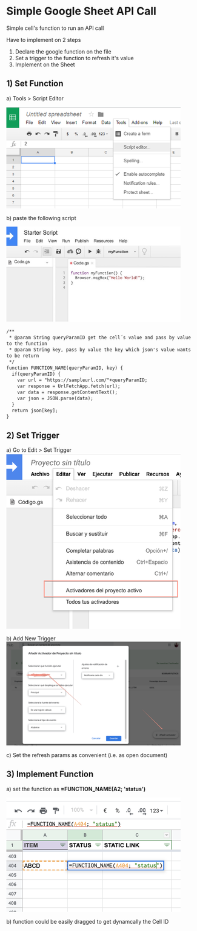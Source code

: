 # Simple Google Sheet API Call
Simple cell's function to run an API call

Have to implement on 2 steps
1) Declare the google function on the file
2) Set a trigger to the function to refresh it's value
3) Implement on the Sheet

## 1) Set Function

a) Tools > Script Editor

<img width="460" src="https://github.com/edulecca/googlesheetapicall/blob/master/scriptEditor.png">

b) paste the following script 

<img width="460" src="https://github.com/edulecca/googlesheetapicall/blob/master/script.jpg">

```
/**
 * @param String queryParamID get the cell´s value and pass by value to the function
 * @param String key, pass by value the key which json's value wants to be return
 */
function FUNCTION_NAME(queryParamID, key) {
  if(queryParamID) {
    var url = "https://sampleurl.com/"+queryParamID;
    var response = UrlFetchApp.fetch(url);
    var data = response.getContentText();
    var json = JSON.parse(data);
  }
  return json[key];
}
```

## 2) Set Trigger
a) Go to Edit > Set Trigger
<img width="460" src="https://github.com/edulecca/googlesheetapicall/blob/master/activetrigger.png">

b) Add New Trigger
<img width="460" src="https://github.com/edulecca/googlesheetapicall/blob/master/activador.png">

c) Set the refresh params as convenient (i.e. as open document)

## 3) Implement Function

a) set the function as **=FUNCTION_NAME(A2; 'status')**

<img width="460" src="https://github.com/edulecca/googlesheetapicall/blob/master/funct.png">

b) function could be easily dragged to get dynamcally the Cell ID
